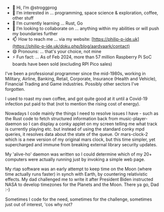 - 👋 Hi, I’m @stroggprog
- 👀 I’m interested in ... programming, space science & exploration, coffee, other stuff
- 🌱 I’m currently learning ... Rust, Go
- 💞️ I’m looking to collaborate on ... anything within my abilities or will push my boundaries further
- 📫 How to reach me ... via my website: [https://philip-p-ide.uk](https://philip-p-ide.uk/doku.php/blog/aardvaark/contact)
- 😄 Pronouns: ... that's your choice, not mine
- ⚡ Fun fact: ... As of Feb 2024, more than 57 million Raspberry Pi SoC boards have been sold (excluding RPI Pico sales)

I've been a professional programmer since the mid-1980s, working in Military, Airline, Banking, Retail, Corporate, Insurance (Health and Vehicle), Financial Trading and Game industries. Possibly other sectors I've forgotten.

I used to roast my own coffee, and got quite good at it until a Covid-19 infection put paid to that (not to mention the rising cost of energy).

Nowadays I code mainly the things I need to resolve issues I have - such as the Rust code to fetch structured information back from music-player-daemon so I can display a conky applet on my screen telling me what track is currently playing etc. but instead of using the standard conky mpd queries, it resolves data about the state of the queue. Or mars-clock-2 which is a new version of my original mars clock, but this time simpler, yet supercharged and immune from breaking external library security updates.

My 'alive-ho' daemon was written so I could determine which of my 20+ computers were actually running just by invoking a simple web page.

My rtap software was an early attempt to keep time on the  Moon (where time actually runs faster) in synch with Earth, by countering relativistic effects. My dad challenged me to write it after President Biden instructed NASA to develop timezones for the Planets and the Moon. There ya go, Dad :-)

Sometimes I code for the need, sometimes for the challenge, sometimes just out of interest, 'cos why not?
<!---
stroggprog/stroggprog is a ✨ special ✨ repository because its `README.md` (this file) appears on your GitHub profile.
You can click the Preview link to take a look at your changes.
--->
